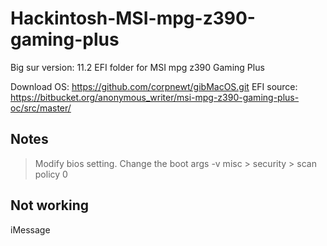 # Hackintosh-MSI-mpg-z390-gaming-plus

Big sur version: 11.2
EFI folder for MSI mpg z390 Gaming Plus

Download OS: https://github.com/corpnewt/gibMacOS.git
EFI source: https://bitbucket.org/anonymous_writer/msi-mpg-z390-gaming-plus-oc/src/master/

## Notes

> Modify bios setting.
> Change the boot args -v
> misc > security > scan policy 0

## Not working

iMessage
